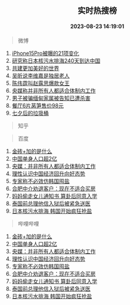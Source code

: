 <div align="center"><h2>实时热搜榜</h2><h4>2023-08-23 14:19:01</h4></div>

> 微博  

1. [iPhone15Pro被曝的21项变化](https://s.weibo.com/weibo?q=%23iPhone15Pro%E8%A2%AB%E6%9B%9D%E7%9A%8421%E9%A1%B9%E5%8F%98%E5%8C%96%23&t=31&band_rank=1&Refer=top)<br />
2. [研究称日本核污水排海240天到达中国](https://s.weibo.com/weibo?q=%23%E7%A0%94%E7%A9%B6%E7%A7%B0%E6%97%A5%E6%9C%AC%E6%A0%B8%E6%B1%A1%E6%B0%B4%E6%8E%92%E6%B5%B7240%E5%A4%A9%E5%88%B0%E8%BE%BE%E4%B8%AD%E5%9B%BD%23&t=31&band_rank=2&Refer=top)<br />
3. [共建更加美好的世界](https://s.weibo.com/weibo?q=%23%E5%85%B1%E5%BB%BA%E6%9B%B4%E5%8A%A0%E7%BE%8E%E5%A5%BD%E7%9A%84%E4%B8%96%E7%95%8C%23&t=31&band_rank=3&Refer=top)<br />
4. [吴昕说李维嘉是独居老人](https://s.weibo.com/weibo?q=%23%E5%90%B4%E6%98%95%E8%AF%B4%E6%9D%8E%E7%BB%B4%E5%98%89%E6%98%AF%E7%8B%AC%E5%B1%85%E8%80%81%E4%BA%BA%23&t=31&band_rank=4&Refer=top)<br />
5. [陈伟霆叫赵露思爆款女王](https://s.weibo.com/weibo?q=%23%E9%99%88%E4%BC%9F%E9%9C%86%E5%8F%AB%E8%B5%B5%E9%9C%B2%E6%80%9D%E7%88%86%E6%AC%BE%E5%A5%B3%E7%8E%8B%23&t=31&band_rank=5&Refer=top)<br />
6. [央媒称并非所有人都适合体制内工作](https://s.weibo.com/weibo?q=%23%E5%A4%AE%E5%AA%92%E7%A7%B0%E5%B9%B6%E9%9D%9E%E6%89%80%E6%9C%89%E4%BA%BA%E9%83%BD%E9%80%82%E5%90%88%E4%BD%93%E5%88%B6%E5%86%85%E5%B7%A5%E4%BD%9C%23&t=31&band_rank=6&Refer=top)<br />
7. [男子被骗缅甸家属被告知已遭杀害](https://s.weibo.com/weibo?q=%23%E7%94%B7%E5%AD%90%E8%A2%AB%E9%AA%97%E7%BC%85%E7%94%B8%E5%AE%B6%E5%B1%9E%E8%A2%AB%E5%91%8A%E7%9F%A5%E5%B7%B2%E9%81%AD%E6%9D%80%E5%AE%B3%23&t=31&band_rank=7&Refer=top)<br />
8. [餐厅6片莴笋售价98元](https://s.weibo.com/weibo?q=%23%E9%A4%90%E5%8E%856%E7%89%87%E8%8E%B4%E7%AC%8B%E5%94%AE%E4%BB%B798%E5%85%83%23&t=31&band_rank=8&Refer=top)<br />
9. [七夕后的垃圾桶](https://s.weibo.com/weibo?q=%E4%B8%83%E5%A4%95%E5%90%8E%E7%9A%84%E5%9E%83%E5%9C%BE%E6%A1%B6&t=31&band_rank=9&Refer=top)<br />

> 知乎  


> 百度  

1. [金砖+加的是什么](https://www.baidu.com/s?wd=%E9%87%91%E7%A0%96%2B%E5%8A%A0%E7%9A%84%E6%98%AF%E4%BB%80%E4%B9%88&sa=fyb_news&rsv_dl=fyb_news)<br />
2. [中国单身人口超2亿](https://www.baidu.com/s?wd=%E4%B8%AD%E5%9B%BD%E5%8D%95%E8%BA%AB%E4%BA%BA%E5%8F%A3%E8%B6%852%E4%BA%BF&sa=fyb_news&rsv_dl=fyb_news)<br />
3. [央媒：并非所有人都适合体制内工作](https://www.baidu.com/s?wd=%E5%A4%AE%E5%AA%92%EF%BC%9A%E5%B9%B6%E9%9D%9E%E6%89%80%E6%9C%89%E4%BA%BA%E9%83%BD%E9%80%82%E5%90%88%E4%BD%93%E5%88%B6%E5%86%85%E5%B7%A5%E4%BD%9C&sa=fyb_news&rsv_dl=fyb_news)<br />
4. [理性认识中国经济回升向好态势](https://www.baidu.com/s?wd=%E7%90%86%E6%80%A7%E8%AE%A4%E8%AF%86%E4%B8%AD%E5%9B%BD%E7%BB%8F%E6%B5%8E%E5%9B%9E%E5%8D%87%E5%90%91%E5%A5%BD%E6%80%81%E5%8A%BF&sa=fyb_news&rsv_dl=fyb_news)<br />
5. [专家称不必效仿韩国囤盐](https://www.baidu.com/s?wd=%E4%B8%93%E5%AE%B6%E7%A7%B0%E4%B8%8D%E5%BF%85%E6%95%88%E4%BB%BF%E9%9F%A9%E5%9B%BD%E5%9B%A4%E7%9B%90&sa=fyb_news&rsv_dl=fyb_news)<br />
6. [合肥中介劝退客户：现在不适合买房](https://www.baidu.com/s?wd=%E5%90%88%E8%82%A5%E4%B8%AD%E4%BB%8B%E5%8A%9D%E9%80%80%E5%AE%A2%E6%88%B7%EF%BC%9A%E7%8E%B0%E5%9C%A8%E4%B8%8D%E9%80%82%E5%90%88%E4%B9%B0%E6%88%BF&sa=fyb_news&rsv_dl=fyb_news)<br />
7. [妈妈偷走女儿通知书 算卦后同意入学](https://www.baidu.com/s?wd=%E5%A6%88%E5%A6%88%E5%81%B7%E8%B5%B0%E5%A5%B3%E5%84%BF%E9%80%9A%E7%9F%A5%E4%B9%A6+%E7%AE%97%E5%8D%A6%E5%90%8E%E5%90%8C%E6%84%8F%E5%85%A5%E5%AD%A6&sa=fyb_news&rsv_dl=fyb_news)<br />
8. [泰国前总理他信入狱后被紧急送医](https://www.baidu.com/s?wd=%E6%B3%B0%E5%9B%BD%E5%89%8D%E6%80%BB%E7%90%86%E4%BB%96%E4%BF%A1%E5%85%A5%E7%8B%B1%E5%90%8E%E8%A2%AB%E7%B4%A7%E6%80%A5%E9%80%81%E5%8C%BB&sa=fyb_news&rsv_dl=fyb_news)<br />
9. [日本核污水排海 韩国开始疯狂抢盐](https://www.baidu.com/s?wd=%E6%97%A5%E6%9C%AC%E6%A0%B8%E6%B1%A1%E6%B0%B4%E6%8E%92%E6%B5%B7+%E9%9F%A9%E5%9B%BD%E5%BC%80%E5%A7%8B%E7%96%AF%E7%8B%82%E6%8A%A2%E7%9B%90&sa=fyb_news&rsv_dl=fyb_news)<br />

> 哔哩哔哩  

1. [金砖+加的是什么](https://www.baidu.com/s?wd=%E9%87%91%E7%A0%96%2B%E5%8A%A0%E7%9A%84%E6%98%AF%E4%BB%80%E4%B9%88&sa=fyb_news&rsv_dl=fyb_news)<br />
2. [中国单身人口超2亿](https://www.baidu.com/s?wd=%E4%B8%AD%E5%9B%BD%E5%8D%95%E8%BA%AB%E4%BA%BA%E5%8F%A3%E8%B6%852%E4%BA%BF&sa=fyb_news&rsv_dl=fyb_news)<br />
3. [央媒：并非所有人都适合体制内工作](https://www.baidu.com/s?wd=%E5%A4%AE%E5%AA%92%EF%BC%9A%E5%B9%B6%E9%9D%9E%E6%89%80%E6%9C%89%E4%BA%BA%E9%83%BD%E9%80%82%E5%90%88%E4%BD%93%E5%88%B6%E5%86%85%E5%B7%A5%E4%BD%9C&sa=fyb_news&rsv_dl=fyb_news)<br />
4. [理性认识中国经济回升向好态势](https://www.baidu.com/s?wd=%E7%90%86%E6%80%A7%E8%AE%A4%E8%AF%86%E4%B8%AD%E5%9B%BD%E7%BB%8F%E6%B5%8E%E5%9B%9E%E5%8D%87%E5%90%91%E5%A5%BD%E6%80%81%E5%8A%BF&sa=fyb_news&rsv_dl=fyb_news)<br />
5. [专家称不必效仿韩国囤盐](https://www.baidu.com/s?wd=%E4%B8%93%E5%AE%B6%E7%A7%B0%E4%B8%8D%E5%BF%85%E6%95%88%E4%BB%BF%E9%9F%A9%E5%9B%BD%E5%9B%A4%E7%9B%90&sa=fyb_news&rsv_dl=fyb_news)<br />
6. [合肥中介劝退客户：现在不适合买房](https://www.baidu.com/s?wd=%E5%90%88%E8%82%A5%E4%B8%AD%E4%BB%8B%E5%8A%9D%E9%80%80%E5%AE%A2%E6%88%B7%EF%BC%9A%E7%8E%B0%E5%9C%A8%E4%B8%8D%E9%80%82%E5%90%88%E4%B9%B0%E6%88%BF&sa=fyb_news&rsv_dl=fyb_news)<br />
7. [妈妈偷走女儿通知书 算卦后同意入学](https://www.baidu.com/s?wd=%E5%A6%88%E5%A6%88%E5%81%B7%E8%B5%B0%E5%A5%B3%E5%84%BF%E9%80%9A%E7%9F%A5%E4%B9%A6+%E7%AE%97%E5%8D%A6%E5%90%8E%E5%90%8C%E6%84%8F%E5%85%A5%E5%AD%A6&sa=fyb_news&rsv_dl=fyb_news)<br />
8. [泰国前总理他信入狱后被紧急送医](https://www.baidu.com/s?wd=%E6%B3%B0%E5%9B%BD%E5%89%8D%E6%80%BB%E7%90%86%E4%BB%96%E4%BF%A1%E5%85%A5%E7%8B%B1%E5%90%8E%E8%A2%AB%E7%B4%A7%E6%80%A5%E9%80%81%E5%8C%BB&sa=fyb_news&rsv_dl=fyb_news)<br />
9. [日本核污水排海 韩国开始疯狂抢盐](https://www.baidu.com/s?wd=%E6%97%A5%E6%9C%AC%E6%A0%B8%E6%B1%A1%E6%B0%B4%E6%8E%92%E6%B5%B7+%E9%9F%A9%E5%9B%BD%E5%BC%80%E5%A7%8B%E7%96%AF%E7%8B%82%E6%8A%A2%E7%9B%90&sa=fyb_news&rsv_dl=fyb_news)<br />
